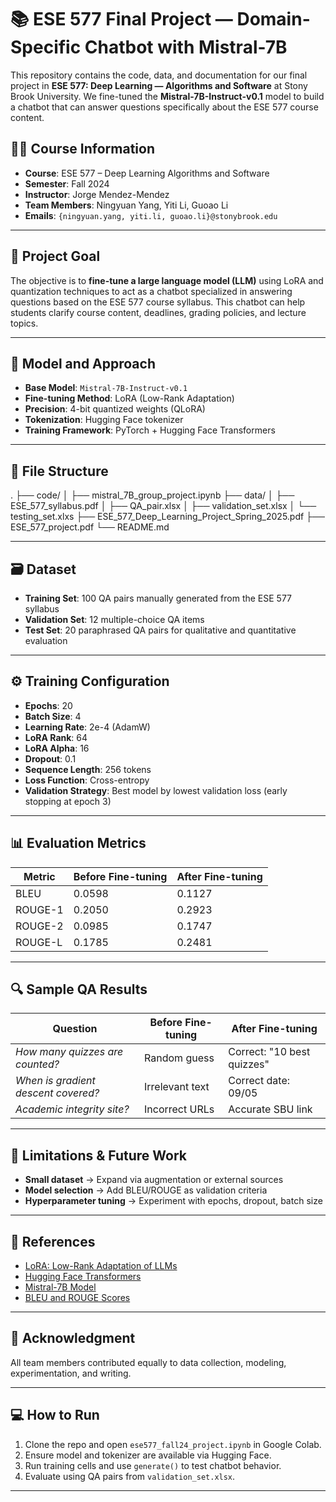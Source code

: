 # 📚 ESE 577 Final Project — Domain-Specific Chatbot with Mistral-7B

This repository contains the code, data, and documentation for our final project in **ESE 577: Deep Learning — Algorithms and Software** at Stony Brook University. We fine-tuned the **Mistral-7B-Instruct-v0.1** model to build a chatbot that can answer questions specifically about the ESE 577 course content.

## 👨‍🏫 Course Information

- **Course**: ESE 577 – Deep Learning Algorithms and Software  
- **Semester**: Fall 2024  
- **Instructor**: Jorge Mendez-Mendez  
- **Team Members**: Ningyuan Yang, Yiti Li, Guoao Li  
- **Emails**: `{ningyuan.yang, yiti.li, guoao.li}@stonybrook.edu`

---

## 🎯 Project Goal

The objective is to **fine-tune a large language model (LLM)** using LoRA and quantization techniques to act as a chatbot specialized in answering questions based on the ESE 577 course syllabus. This chatbot can help students clarify course content, deadlines, grading policies, and lecture topics.

---

## 🧠 Model and Approach

- **Base Model**: `Mistral-7B-Instruct-v0.1`  
- **Fine-tuning Method**: LoRA (Low-Rank Adaptation)  
- **Precision**: 4-bit quantized weights (QLoRA)  
- **Tokenization**: Hugging Face tokenizer  
- **Training Framework**: PyTorch + Hugging Face Transformers

---

## 📁 File Structure
.
├── code/
│ ├── mistral_7B_group_project.ipynb
├── data/
│ ├── ESE_577_syllabus.pdf
│ ├── QA_pair.xlsx
│ ├── validation_set.xlsx
│ └── testing_set.xlxs
├── ESE_577_Deep_Learning_Project_Spring_2025.pdf
├── ESE_577_project.pdf
└── README.md

---

## 🗃️ Dataset

- **Training Set**: 100 QA pairs manually generated from the ESE 577 syllabus
- **Validation Set**: 12 multiple-choice QA items
- **Test Set**: 20 paraphrased QA pairs for qualitative and quantitative evaluation

---

## ⚙️ Training Configuration

- **Epochs**: 20
- **Batch Size**: 4
- **Learning Rate**: 2e-4 (AdamW)
- **LoRA Rank**: 64
- **LoRA Alpha**: 16
- **Dropout**: 0.1
- **Sequence Length**: 256 tokens
- **Loss Function**: Cross-entropy
- **Validation Strategy**: Best model by lowest validation loss (early stopping at epoch 3)

---

## 📊 Evaluation Metrics

| Metric        | Before Fine-tuning | After Fine-tuning |
|---------------|--------------------|-------------------|
| BLEU          | 0.0598             | 0.1127            |
| ROUGE-1       | 0.2050             | 0.2923            |
| ROUGE-2       | 0.0985             | 0.1747            |
| ROUGE-L       | 0.1785             | 0.2481            |

---

## 🔍 Sample QA Results

| Question | Before Fine-tuning | After Fine-tuning |
|----------|--------------------|-------------------|
| *How many quizzes are counted?* | Random guess | Correct: "10 best quizzes" |
| *When is gradient descent covered?* | Irrelevant text | Correct date: 09/05 |
| *Academic integrity site?* | Incorrect URLs | Accurate SBU link |

---

## 🚧 Limitations & Future Work

- **Small dataset** → Expand via augmentation or external sources  
- **Model selection** → Add BLEU/ROUGE as validation criteria  
- **Hyperparameter tuning** → Experiment with epochs, dropout, batch size

---

## 🧾 References

- [LoRA: Low-Rank Adaptation of LLMs](https://arxiv.org/abs/2106.09685)  
- [Hugging Face Transformers](https://huggingface.co/docs/transformers)  
- [Mistral-7B Model](https://huggingface.co/mistralai/Mistral-7B-Instruct-v0.1)  
- [BLEU and ROUGE Scores](https://www.aclweb.org/anthology/W04-1013/)

---

## 📎 Acknowledgment

All team members contributed equally to data collection, modeling, experimentation, and writing.

---

## 💻 How to Run

1. Clone the repo and open `ese577_fall24_project.ipynb` in Google Colab.
2. Ensure model and tokenizer are available via Hugging Face.
3. Run training cells and use `generate()` to test chatbot behavior.
4. Evaluate using QA pairs from `validation_set.xlsx`.

---
